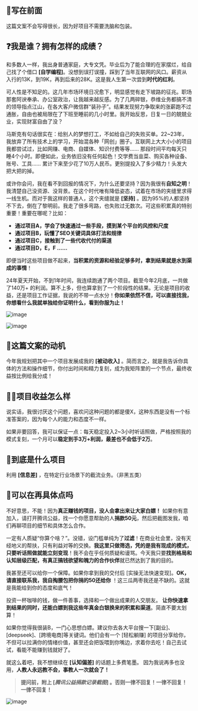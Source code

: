 ## 👋写在前面

这篇文案不会写得很长，因为好项目不需要洗脑和包装。

## ❓我是谁？拥有怎样的成绩？

和多数人一样，我出身普通家庭，大专文凭。毕业后为了能合理的在家摆烂，给自己找了个借口 **\[自学编程]**。没想到误打误撞，踩到了当年互联网的风口。薪资从入行的13K，到19K，再到后来的28K。这是我人生第一次尝到**时代的红利**。

可人性是不知足的。这几年市场环境日况愈下，明显感觉有走下坡路的征兆。职场那套阿谀奉承、办公室政治，让我越来越反感。为了几两碎银，恭维业务都搞不清的领导指点江山，在各大客户微信群“装孙子”。结果发现努力争取来的涨薪跑不过通胀，自由也被局限在了下班至睡前的几小时里。我开始反思，日复一日的兢兢业业，实现财富自由了没？

马斯克有句话很实在：给别人的梦想打工，不如给自己的失败买单。22\~23年，我放弃了所有技术上的学习，开始混各种「网创」圈子。互联网上大大小小的项目我都尝试过，比如网赚、电商、自媒体、知识付费等等...... 那段时间平均每天只睡4个小时。即便如此，业务依旧没有任何起色！交学费当韭菜、购买各种设备、账号、工具…… 累计下来至少花了10万人民币。更别提投入了多少精力！头发大把大把的掉。

或许你会问，我在看不到回报的情况下，为什么还要坚持？因为我很有**自知之明**！我清楚自己没资源、没背景。在这个时代唯有降低姿态，试着在市场的夹缝里求得一线生机。而对于我这样的普通人，这个夹缝就是 **\[坚持]** 。因为95%的人都坚持不下去，倒在了黎明前。我走了很多弯路，也失败过无数次。可这些积累真的特别重要！重要在哪呢？比如：

*   **通过项目A，学会了快速通过一些手段，摸到某个平台的风控和尺度**
*   **通过项目B，玩懂了SEO关键词具体打法和规律**
*   **通过项目C，接触到了一些代收代付的渠道**
*   **通过项目D，E，F ……**

即便当时这些项目做不起来，**当积累的资源和经验足够多时，拿到结果就是水到渠成的事情**！

24年夏天开始，不到1年时间，我连续跑通了两个项目。截至今年2月底，一共做了140万+ 的利润。算不上多，但也算拿到了一个阶段性的结果。无论是项目的收益，还是项目工作证据，我说的不带一点水分！**你如果依然不信，可以直接找我，你想看什么我就单独给你证明什么，看到你服为止！**



![image](https://yuanya-i-driven-images.oss-cn-hangzhou.aliyuncs.com/charge/public/uat/202503/1da9f8630a9643008360249337667e94.png "image")

![image](https://yuanya-i-driven-images.oss-cn-hangzhou.aliyuncs.com/charge/public/uat/202503/97d13fd8a7834004a4244c10b6467940.png "image")



## 📑这篇文案的动机

今年我规划把其中一个项目发展成我的 **\[被动收入]** 。简而言之，就是我告诉你具体的方法和操作细节，你付出时间和精力复刻，成为我矩阵里的一个节点，最终收益按比例给我分成！

## 👩‍💻项目收益怎么样

说实话，我很讨厌这个问题，喜欢问这种问题的都是傻X，这种东西是没有一个标准答案的，因为每个人的能力和态度不一样。

如果非要回答，我可以保证一点：每天稳定投入2\~3小时听话照做，严格按照我的模式复刻，一个月可以**稳定到手3万+利润，最差也不会低于2万**。

## 🔖到底是什么项目

利用 **\[信息差]** ，在特定行业场景下的截流业务。（非黑五类）

## 📜可以在再具体点吗

不好意思，不能！因为**真正赚钱的项目，没人会拿出来让大家白嫖！** 如果你有意加入，请打开腾讯公益，找一个你愿意帮助的人**捐款50元**，然后把截图发我，咱们再聊项目的细节和具体怎么合作。

一定有人质疑“你算个啥？”。没错，设门槛单纯为了**过滤**！在商业社会里，没有天经地义的帮扶，只有利益对等的交换。**我这里只做筛选，凭的是我有现成的模式，只要听话照做就能立刻变现**！我不会在乎任何质疑和谩骂。今天我只要**找到格局和认知层级匹配，有真正搞钱欲望和魄力的合作伙伴**就已然达到了我的目的。

我甚至还可以给你一个保障。如果你拿到我的交付后 \[实操无法快速变现]。**OK，请直接联系我，我自掏腰包把你捐的50还给你** ！这三瓜两枣我还是不缺的。这就是我能给到你的态度和底气！

投资一杯咖啡的钱，做一件善事，选择和一个做出成果的人交朋友。 **让你快速拿到结果的同时，还能白嫖到我这些年真金白银换来的积累和渠道**。简直不要太划算！

如果你觉得我很装B，一门心思想白嫖。建议你去各大平台搜一下\[副业]、\[deepseek]、\[跨境电商]等关键词。他们会有一个 \[轻松躺赚] 的项目分享给你，不但可以拉满你的情绪价值，甚至还会把饭喂到你嘴边，求着你去吃！自己去试试，看能不能赚到钱就好了。

就这么着吧，我不想继续在 **\[认知偏差]** 的话题上多费笔墨。 因为我说再多也没用，**人教人永远教不会，事教人一次就会了！**

> **提问前，附上 \[*****腾讯公益捐款记录截图*****] 。否则一律不回复！一律不回复！一律不回复！**

![image](https://yuanya-i-driven-images.oss-cn-hangzhou.aliyuncs.com/charge/public/uat/202503/383b0f1311374613b08e41d8d231a70b.jpg "image")
